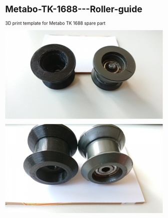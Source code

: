 # Metabo-TK-1688---Roller-guide
3D print template for Metabo TK 1688 spare part 


![1](img/DSC_0940.JPG)


![2](img/DSC_0941.JPG)
